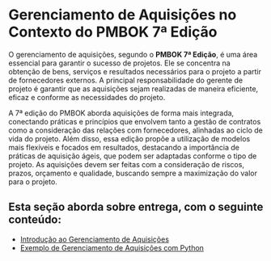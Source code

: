 # Gerenciamento de Aquisições no Contexto do PMBOK 7ª Edição

O gerenciamento de aquisições, segundo o **PMBOK 7ª Edição**, é uma área essencial para garantir o sucesso de projetos. Ele se concentra na obtenção de bens, serviços e resultados necessários para o projeto a partir de fornecedores externos. A principal responsabilidade do gerente de projeto é garantir que as aquisições sejam realizadas de maneira eficiente, eficaz e conforme as necessidades do projeto. 

A 7ª edição do PMBOK aborda aquisições de forma mais integrada, conectando práticas e princípios que envolvem tanto a gestão de contratos como a consideração das relações com fornecedores, alinhadas ao ciclo de vida do projeto. Além disso, essa edição propõe a utilização de modelos mais flexíveis e focados em resultados, destacando a importância de práticas de aquisição ágeis, que podem ser adaptadas conforme o tipo de projeto. As aquisições devem ser feitas com a consideração de riscos, prazos, orçamento e qualidade, buscando sempre a maximização do valor para o projeto.

## Esta seção aborda sobre entrega, com o seguinte conteúdo:

- [Introdução ao Gerenciamento de Aquisições](aquisicoes.ipynb)
- [Exemplo de Gerenciamento de Aquisições com Python](aquisicoes-exemplo.ipynb)
